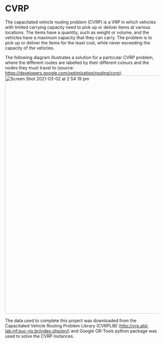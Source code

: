 # CVRP
The capacitated vehicle routing problem (CVRP) is a VRP in which vehicles with limited carrying capacity need to pick up or deliver items at various locations. The items have a quantity, such as weight or volume, and the vehicles have a maximum capacity that they can carry. The problem is to pick up or deliver the items for the least cost, while never exceeding the capacity of the vehicles.

The following diagram illustrates a solution for a particular CVRP problem, where the different routes are labelled by their different colours and the nodes they must travel to (source: https://developers.google.com/optimization/routing/cvrp). 
<img width="781" alt="Screen Shot 2021-03-02 at 2 54 19 pm" src="https://user-images.githubusercontent.com/53897204/109594594-2c4ca300-7b67-11eb-858a-7e202c3bd728.png">

The data used to complete this project was downloaded from the Capacitated Vehicle Routing Problem Library (CVRPLIB) (http://vrp.atd-lab.inf.puc-rio.br/index.php/en/) and Google OR-Tools python package was used to solve the CVRP instances. 
